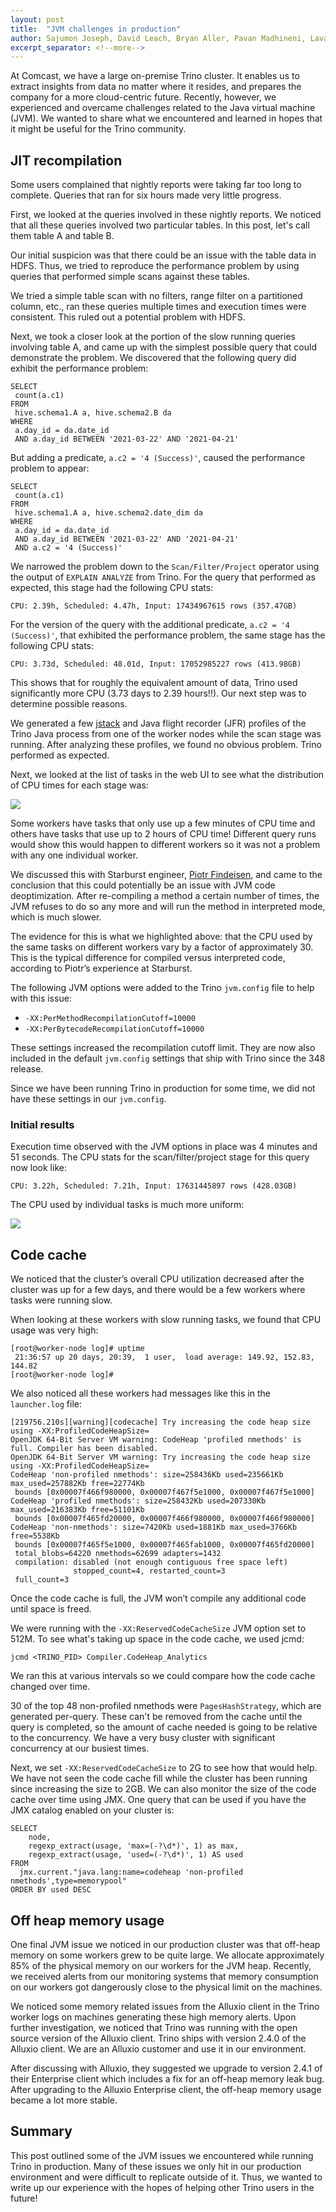 ```yaml
---
layout: post
title:  "JVM challenges in production"
author: Sajumon Joseph, David Leach, Bryan Aller, Pavan Madhineni, Lavanya Ragothaman, Pratap Moturi, Pádraig O'Sullivan (Starburst)
excerpt_separator: <!--more-->
---
```


At Comcast, we have a large on-premise Trino cluster. It enables us to extract
insights from data no matter where it resides, and prepares the company for a
more cloud-centric future. Recently, however, we experienced and overcame
challenges related to the Java virtual machine (JVM). We wanted to share what
we encountered and learned in hopes that it might be useful for the Trino
community.

<!--more-->

## JIT recompilation

Some users complained that nightly reports were taking far too long to
complete. Queries that ran for six hours made very little progress.

First, we looked at the queries involved in these nightly reports. We
noticed that all these queries involved two particular tables. In this post,
let's call them table A and table B.

Our initial suspicion was that there could be an issue with the table data in
HDFS. Thus, we tried to reproduce the performance problem by using queries that
performed simple scans against these tables. 

We tried a simple table scan with no filters, range filter on a partitioned
column, etc.,  ran these queries multiple times and execution times were
consistent. This ruled out a potential problem with HDFS.

Next, we took a closer look  at the portion of the slow running queries
involving table A, and came up with the simplest possible query that could
demonstrate the problem. We discovered that the following query did exhibit
the performance problem:

```
SELECT
 count(a.c1)
FROM
 hive.schema1.A a, hive.schema2.B da
WHERE
 a.day_id = da.date_id
 AND a.day_id BETWEEN '2021-03-22' AND '2021-04-21'
```

But adding a predicate, `a.c2 = '4 (Success)'`, caused the performance problem
to appear:

```
SELECT
 count(a.c1)
FROM
 hive.schema1.A a, hive.schema2.date_dim da
WHERE
 a.day_id = da.date_id
 AND a.day_id BETWEEN '2021-03-22' AND '2021-04-21'
 AND a.c2 = '4 (Success)'
```

We narrowed the problem down to the `Scan/Filter/Project` operator using the
output of `EXPLAIN ANALYZE` from Trino. For the query that performed as
expected, this stage had the following CPU stats:

```
CPU: 2.39h, Scheduled: 4.47h, Input: 17434967615 rows (357.47GB)
```

For the version of the query with the additional predicate, `a.c2 = '4 (Success)'`,
that exhibited the performance problem, the same stage has the following CPU
stats:

```
CPU: 3.73d, Scheduled: 48.01d, Input: 17052985227 rows (413.98GB)
```

This shows that for roughly the equivalent amount of data, Trino used
significantly more CPU (3.73 days to 2.39 hours!!). Our next step was to
determine possible reasons.

We generated a few [jstack](https://docs.oracle.com/javase/7/docs/technotes/tools/share/jstack.html)
and Java flight recorder (JFR) profiles of the Trino Java process from
one of the worker nodes while the scan stage was running. After analyzing these
profiles, we found no obvious problem. Trino performed as expected.

Next, we looked at the list of tasks in the web UI to see what the distribution
of CPU times for each stage was:

![](/assets/blog/jvm-issues-at-comcast/web_ui_before.png)

Some workers have tasks that only use up a few minutes of CPU time and others
have tasks that use up to 2 hours of CPU time! Different query runs would show
this would happen to different workers so it was not a problem with any one
individual worker.

We discussed this with Starburst engineer, [Piotr Findeisen](https://github.com/findepi),
and came to the conclusion that this could potentially be an issue with JVM
code deoptimization. After re-compiling a method a certain number of times,
the JVM refuses to do so any more and will run the method in interpreted
mode, which is much slower.

The evidence for this is what we highlighted above: that the CPU used by the
same tasks on different workers vary by a factor of approximately 30. This is
the typical difference for compiled versus interpreted code, according to
Piotr’s experience at Starburst.

The following JVM options were added to the Trino `jvm.config` file to help
with this issue:

* `-XX:PerMethodRecompilationCutoff=10000`
* `-XX:PerBytecodeRecompilationCutoff=10000`

These settings increased the recompilation cutoff limit. They are now also
included in the default `jvm.config` settings that ship with Trino since the
348 release. 

Since we have been running Trino in production for some time, we did not have
these settings in our `jvm.config`.

### Initial results

Execution time observed  with the JVM options in place was 4 minutes and 51
seconds. The CPU stats for the scan/filter/project stage for this query now
look like:

```
CPU: 3.22h, Scheduled: 7.21h, Input: 17631445897 rows (428.03GB)
```

The CPU used by individual tasks is much more uniform:

![](/assets/blog/jvm-issues-at-comcast/web_ui_after.png)

## Code cache

We noticed that the cluster’s overall CPU utilization decreased after the
cluster was up for a few days, and there would be a few workers where tasks
were running slow.

When looking at these workers with slow running tasks, we found that CPU usage
was very high:

```
[root@worker-node log]# uptime
 21:36:57 up 20 days, 20:39,  1 user,  load average: 149.92, 152.83, 144.82
[root@worker-node log]#
```

We also noticed all these workers had messages like this in the `launcher.log`
file:

```
[219756.210s][warning][codecache] Try increasing the code heap size using -XX:ProfiledCodeHeapSize=
OpenJDK 64-Bit Server VM warning: CodeHeap 'profiled nmethods' is full. Compiler has been disabled.
OpenJDK 64-Bit Server VM warning: Try increasing the code heap size using -XX:ProfiledCodeHeapSize=
CodeHeap 'non-profiled nmethods': size=258436Kb used=235661Kb max_used=257882Kb free=22774Kb
 bounds [0x00007f466f980000, 0x00007f467f5e1000, 0x00007f467f5e1000]
CodeHeap 'profiled nmethods': size=258432Kb used=207330Kb max_used=216383Kb free=51101Kb
 bounds [0x00007f465fd20000, 0x00007f466f980000, 0x00007f466f980000]
CodeHeap 'non-nmethods': size=7420Kb used=1881Kb max_used=3766Kb free=5538Kb
 bounds [0x00007f465f5e1000, 0x00007f465fab1000, 0x00007f465fd20000]
 total_blobs=64220 nmethods=62699 adapters=1432
 compilation: disabled (not enough contiguous free space left)
              stopped_count=4, restarted_count=3
 full_count=3
```

Once the code cache is full, the JVM won’t compile any additional code until
space is freed.

We were running with the `-XX:ReservedCodeCacheSize` JVM option set to 512M.
To see what's taking up space in the code cache, we used jcmd:

```
jcmd <TRINO_PID> Compiler.CodeHeap_Analytics
```

We ran this at various intervals so we could compare how the code cache changed
over time.

30 of the top 48 non-profiled nmethods were `PagesHashStrategy`, which are
generated per-query. These can't be removed from the cache until the query is
completed, so the amount of cache needed is going to be relative to the
concurrency. We have a very busy cluster with significant concurrency at our
busiest times.

Next, we set `-XX:ReservedCodeCacheSize` to 2G to see how that would help. We
have not seen the code cache fill while the cluster has been running since
increasing the size to 2GB. We can also monitor the size of the code cache over
time using JMX. One query that can be used if you have the JMX catalog enabled
on your cluster is:

```
SELECT
    node,
    regexp_extract(usage, 'max=(-?\d*)', 1) as max,
    regexp_extract(usage, 'used=(-?\d*)', 1) AS used
FROM
  jmx.current."java.lang:name=codeheap 'non-profiled nmethods',type=memorypool"
ORDER BY used DESC
```

## Off heap memory usage

One final JVM issue we noticed in our production cluster was that off-heap
memory on some workers grew to be quite large. We allocate approximately 85%
of the physical memory on our workers for the JVM heap. Recently, we received
alerts from our monitoring systems that memory consumption on our workers got
dangerously close to the physical limit on the machines.

We noticed some memory related issues from the Alluxio client in the Trino
worker logs on machines generating these high memory alerts. Upon further
investigation, we noticed that Trino was running with the open source version
of the Alluxio client. Trino ships with version 2.4.0 of the Alluxio client. We
are an Alluxio customer and use it in our environment. 

After discussing with Alluxio, they suggested we upgrade to version 2.4.1 of
their Enterprise client which includes a fix for an off-heap memory leak bug.
After upgrading to the Alluxio Enterprise client, the off-heap memory usage
became a lot more stable.

## Summary

This post outlined some of the JVM issues we encountered while running Trino in
production. Many of these issues we only hit in our production environment and
were difficult to replicate outside of it. Thus, we wanted to write up our 
experience with the hopes of helping other Trino users in the future!
